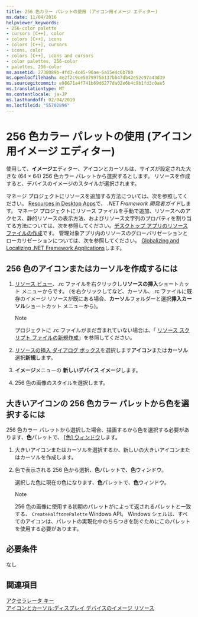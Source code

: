 ```yaml
---
title: 256 色カラー パレットの使用 (アイコン用イメージ エディター)
ms.date: 11/04/2016
helpviewer_keywords:
- 256-color palette
- cursors [C++], color
- colors [C++], icons
- colors [C++], cursors
- icons, color
- colors [C++], icons and cursors
- color palettes, 256-color
- palettes, 256-color
ms.assetid: 2738089b-4fd3-4c45-96ae-6a15e4c6b780
ms.openlocfilehash: 4e2f2c9ce58799756137bb47db42e52c97a43d39
ms.sourcegitcommit: e98671a4f741b69d6277da02e6b4c9b1fd3c0ae5
ms.translationtype: MT
ms.contentlocale: ja-JP
ms.lasthandoff: 02/04/2019
ms.locfileid: "55702896"
---
```

# <a name="using-the-256-color-palette-image-editor-for-icons"></a>256 色カラー パレットの使用 (アイコン用イメージ エディター)

使用して、**イメージ**エディター、アイコンとカーソルは、サイズが設定された大きな (64 × 64) 256 色カラー パレットから選択するとします。 リソースを作成すると、デバイスのイメージのスタイルが選択されます。

マネージ プロジェクトにリソースを追加する方法については、次を参照してください。 [Resources in Desktop Apps](/dotnet/framework/resources/index)で、 *.NET Framework 開発者ガイド*します。 マネージ プロジェクトにリソース ファイルを手動で追加、リソースへのアクセス、静的リソースの表示方法、およびリソース文字列のプロパティを割り当てる方法については、次を参照してください。[デスクトップ アプリのリソース ファイルの作成](/dotnet/framework/resources/creating-resource-files-for-desktop-apps)です。 管理対象アプリ内のリソースのグローバリゼーションとローカリゼーションについては、次を参照してください。 [Globalizing and Localizing .NET Framework Applications](/dotnet/standard/globalization-localization/index)します。

## <a name="to-create-a-256-color-icon-or-cursor"></a>256 色のアイコンまたはカーソルを作成するには

1. [リソース ビュー](../windows/resource-view-window.md)、.rc ファイルを右クリックし**リソースの挿入**ショートカット メニューからです。 (を右クリックしてなど、カーソル、.rc ファイルに既存のイメージ リソースが既にある場合、**カーソル**フォルダーと選択**挿入カーソル**ショートカット メニューから)。

   > [!NOTE]
   > プロジェクトに .rc ファイルがまだ含まれていない場合は、「 [リソース スクリプト ファイルの新規作成](../windows/how-to-create-a-resource-script-file.md)」を参照してください。

1. [リソースの挿入 ダイアログ ボックス](../windows/add-resource-dialog-box.md)を選択します**アイコン**または**カーソル**選択**新規**します。

1. **イメージ**メニューの **新しいデバイス イメージ**します。

1. 256 色の画像のスタイルを選択します。

## <a name="to-choose-a-color-from-the-256-color-palette-for-large-icons"></a>大きいアイコンの 256 色カラー パレットから色を選択するには

256 色カラー パレットから選択した場合、描画するから色を選択する必要があります、**色**パレットで、 [[色] ウィンドウ](../windows/colors-window-image-editor-for-icons.md)します。

1. 大きいアイコンまたはカーソルを選択するか、新しいの大きいアイコンまたはカーソルを作成します。

1. 色で表示される 256 色から選択、**色**パレットで、**色**ウィンドウ。

   選択した色に現在の色になります、**色**パレットで、**色**ウィンドウ。

   > [!NOTE]
   > 256 色の画像に使用する初期のパレットがによって返されるパレットと一致する、 `CreateHalftonePalette` Windows API。 Windows シェルは、すべてのアイコンは、パレットの実現化中のちらつきを防ぐためにこのパレットを使用する必要があります。

## <a name="requirements"></a>必要条件

なし

## <a name="see-also"></a>関連項目

[アクセラレータ キー](../windows/accelerator-keys-image-editor-for-icons.md)<br/>
[アイコンとカーソル:ディスプレイ デバイスのイメージ リソース](../windows/icons-and-cursors-image-resources-for-display-devices-image-editor-for-icons.md)
